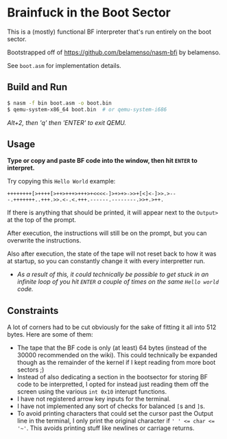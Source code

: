 # Brainfuck in the Boot Sector

This is a (mostly) functional BF interpreter that's run entirely on the
boot sector.

Bootstrapped off of https://github.com/belamenso/nasm-bfi by belamenso.

See `boot.asm` for implementation details.

## Build and Run

```sh
$ nasm -f bin boot.asm -o boot.bin
$ qemu-system-x86_64 boot.bin  # or qemu-system-i686
```

*Alt+2, then 'q' then 'ENTER' to exit QEMU.*

## Usage

**Type or copy and paste BF code into the window, then hit `ENTER` to
interpret.**

Try copying this `Hello World` example:

```
++++++++[>++++[>++>+++>+++>+<<<<-]>+>+>->>+[<]<-]>>.>---.+++++++..+++.>>.<-.<.+++.------.--------.>>+.>++.
```

If there is anything that should be printed, it will appear next to the
`Output>` at the top of the prompt.

After execution, the instructions will still be on the prompt, but you can
overwrite the instructions.

Also after execution, the state of the tape will not reset back to how it was at
startup, so you can constantly change it with every interpretter run.

- *As a result of this, it could technically be possible to get stuck in an
  infinite loop of you hit `ENTER` a couple of times on the same `Hello world`
  code.*

## Constraints

A lot of corners had to be cut obviously for the sake of fitting it all into 512
bytes. Here are some of them:

- The tape that the BF code is only (at least) 64 bytes (instead of the 30000
  recommended on the wiki). This could technically be expanded though as the
  remainder of the kernel if I kept reading from more boot sectors ;)
- Instead of also dedicating a section in the bootsector for storing BF code to
  be interpretted, I opted for instead just reading them off the screen using
  the various `int 0x10` interupt functions.
- I have not registered arrow key inputs for the terminal.
- I have not implemented any sort of checks for balanced `[`s and `]`s.
- To avoid printing characters that could set the cursor past the Output line in
  the terminal, I only print the original character if `' ' <= char <= '~'`.
  This avoids printing stuff like newlines or carriage returns.
